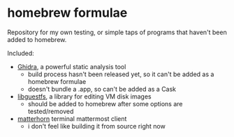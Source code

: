 # homebrew formulae

Repository for my own testing, or simple taps of programs that haven't been added to homebrew.

Included:  
- [Ghidra](http://ghidra-sre.org), a powerful static analysis tool
  - build process hasn't been released yet, so it can't be added as a homebrew formulae
  - doesn't bundle a .app, so can't be added as a Cask
- [libguestfs](http://libguestfs.org/), a library for editing VM disk images
  - should be added to homebrew after some options are tested/removed
- [matterhorn](https://github.com/matterhorn-chat/matterhorn) terminal mattermost client
  - i don't feel like building it from source right now
